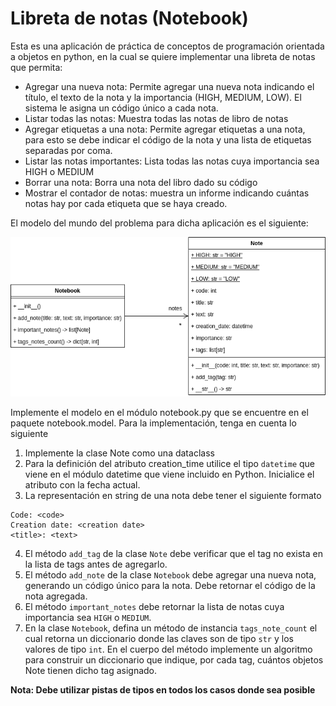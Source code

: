 # Libreta de notas (Notebook)
Esta es una aplicación de práctica de conceptos de programación 
orientada a objetos en python, en la cual se quiere implementar 
una libreta de notas que permita:

- Agregar una nueva nota: Permite agregar una nueva nota indicando el título, el texto de la nota y la importancia 
(HIGH, MEDIUM,  LOW). El sistema le asigna un código único a cada nota.
- Listar todas las notas: Muestra todas las notas de libro de notas
- Agregar etiquetas a una nota: Permite agregar etiquetas a una nota, para esto se debe indicar el código de la nota y 
una lista de etiquetas separadas por coma.
- Listar las notas importantes: Lista todas las notas cuya importancia sea HIGH o MEDIUM
- Borrar una nota: Borra una nota del libro dado su código
- Mostrar el contador de notas: muestra un informe indicando cuántas notas hay por cada etiqueta que se haya creado.

El modelo del mundo del problema para dicha aplicación es el siguiente:

![Modelo del mundo del problema aplicación Notebook](assets/images/class-model.png "Modelo del mundo")


Implemente el modelo en el módulo notebook.py que se encuentre en el paquete notebook.model. Para la implementación, 
tenga en cuenta lo siguiente

1. Implemente la clase Note como una dataclass
2. Para la definición del atributo creation_time utilice el tipo `datetime` que viene en el módulo datetime que viene 
incluido en Python. Inicialice el atributo con la fecha actual.
3. La representación en string de una nota debe tener el siguiente formato

```
Code: <code>
Creation date: <creation date>
<title>: <text>
```
4. El método `add_tag` de la clase `Note` debe verificar que el tag no exista en la lista de tags antes de agregarlo.
5. El método `add_note` de la clase `Notebook` debe agregar una nueva nota, generando un código único para la nota. 
Debe retornar el código de la nota agregada.
6. El método `important_notes` debe retornar la lista de notas cuya importancia sea `HIGH` o `MEDIUM`.
7. En la clase `Notebook`, defina un método de instancia `tags_note_count` el cual retorna un diccionario donde las 
claves son de tipo `str` y los valores de tipo `int`. En el cuerpo del método implemente un algoritmo para construir
un diccionario que indique, por cada tag, cuántos objetos Note tienen dicho tag asignado.

**Nota: Debe utilizar pistas de tipos en todos los casos donde sea posible**